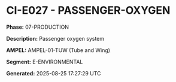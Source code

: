 # CI-E027 - PASSENGER-OXYGEN

**Phase:** 07-PRODUCTION

**Description:** Passenger oxygen system

**AMPEL:** AMPEL-01-TUW (Tube and Wing)

**Segment:** E-ENVIRONMENTAL

**Generated:** 2025-08-25 17:27:29 UTC
